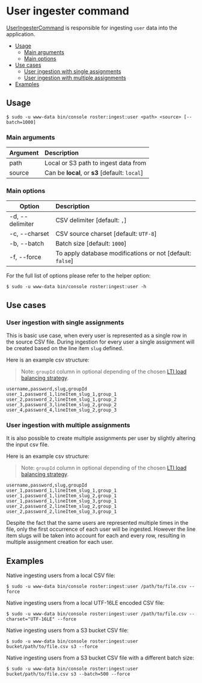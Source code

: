 # User ingester command

[UserIngesterCommand](../../src/Command/Ingester/UserIngesterCommand.php) is responsible for ingesting `user` data into the application.

- [Usage](#usage)
    - [Main arguments](#main-arguments)
    - [Main options](#main-options)
- [Use cases](#use-cases)
    - [User ingestion with single assignments](#user-ingestion-with-single-assignments)
    - [User ingestion with multiple assignments](#user-ingestion-with-multiple-assignments)
- [Examples](#examples)

## Usage
```shell script
$ sudo -u www-data bin/console roster:ingest:user <path> <source> [--batch=1000]
```

### Main arguments

| Argument | Description |
| -------- |:-------------|
| path   | Local or S3 path to ingest data from |
| source | Can be **local**, or **s3** [default: `local`] |

### Main options

| Option | Description |
| ------------- |:-------------|
| -d, --delimiter | CSV delimiter [default: `,`] |
| -c, --charset | CSV source charset [default: `UTF-8`] |
| -b, --batch | Batch size [default: `1000`] |
| -f, --force | To apply database modifications or not [default: `false`] |

For the full list of options please refer to the helper option:
```shell script
$ sudo -u www-data bin/console roster:ingest:user -h
```

## Use cases

### User ingestion with single assignments

This is basic use case, when every user is represented as a single row in the source CSV file. During ingestion for every user 
a single assignment will be created based on the line item `slug` defined.

Here is an example csv structure: 

> Note: `groupId` column in optional depending of the chosen [LTI load balancing strategy](../devops-documentation.md#lti-load-balancing-strategy).

```csv
username,password,slug,groupId
user_1,password_1,lineItem_slug_1,group_1
user_2,password_2,lineItem_slug_1,group_2
user_3,password_3,lineItem_slug_2,group_2
user_4,password_4,lineItem_slug_2,group_3
```

### User ingestion with multiple assignments

It is also possible to create multiple assignments per user by slightly altering the input csv file.

Here is an example csv structure:

> Note: `groupId` column in optional depending of the chosen [LTI load balancing strategy](../devops-documentation.md#lti-load-balancing-strategy).

```csv
username,password,slug,groupId
user_1,password_1,lineItem_slug_1,group_1
user_1,password_1,lineItem_slug_2,group_1
user_1,password_1,lineItem_slug_3,group_1
user_2,password_2,lineItem_slug_2,group_1
user_2,password_2,lineItem_slug_3,group_1
```

Despite the fact that the same users are represented multiple times in the file, only the first occurrence of each user 
will be ingested. However the line item slugs will be taken into account for each and every row, resulting in multiple
assignment creation for each user.

## Examples

Native ingesting users from a local CSV file:
```shell script
$ sudo -u www-data bin/console roster:ingest:user /path/to/file.csv --force
```

Native ingesting users from a local UTF-16LE encoded CSV file:
```shell script
$ sudo -u www-data bin/console roster:ingest:user /path/to/file.csv --charset="UTF-16LE" --force
```

Native ingesting users from a S3 bucket CSV file:
```shell script
$ sudo -u www-data bin/console roster:ingest:user bucket/path/to/file.csv s3 --force
```

Native ingesting users from a S3 bucket CSV file with a different batch size:
```shell script
$ sudo -u www-data bin/console roster:ingest:user bucket/path/to/file.csv s3 --batch=500 --force
```
